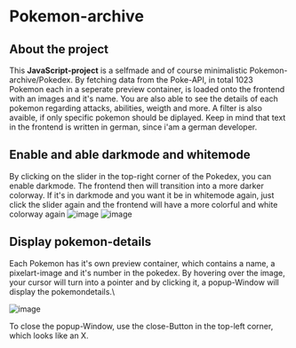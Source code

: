 # Pokemon-archive
## About the project
This **JavaScript-project** is a selfmade and of course minimalistic Pokemon-archive/Pokedex. By fetching data from the Poke-API, in total 1023 Pokemon each in a seperate preview container, is loaded onto the frontend with an images and it's name. 
You are also able to see the details of each pokemon regarding attacks, abilities, weigth and more. A filter is also avaible, if only specific pokemon should be diplayed. Keep in mind that text in the frontend is written in german, since i'am a german developer.

## Enable and able darkmode and whitemode
By clicking on the slider in the top-right corner of the Pokedex, you can enable darkmode. The frontend then will transition into a more darker colorway. If it's in darkmode and you want it be in whitemode again, just click the slider again and the frontend will have a more colorful and white colorway again
![image](https://github.com/LouisLohmer/Pokemon-archive/assets/126259607/c936cb12-d282-4f77-9297-888590aa7fbc)
![image](https://github.com/LouisLohmer/Pokemon-archive/assets/126259607/690802f9-935e-4e6b-9454-0b422380156a)

## Display pokemon-details
Each Pokemon has it's own preview container, which contains a name, a pixelart-image and it's number in the pokedex. By hovering over the image, your cursor will turn into a pointer and by clicking it, a popup-Window will display the pokemondetails.\

![image](https://github.com/LouisLohmer/Pokemon-archive/assets/126259607/627b6670-ae07-4967-884e-8f6ea73f4e90)

To close the popup-Window, use the close-Button in the top-left corner, which looks like an X.


